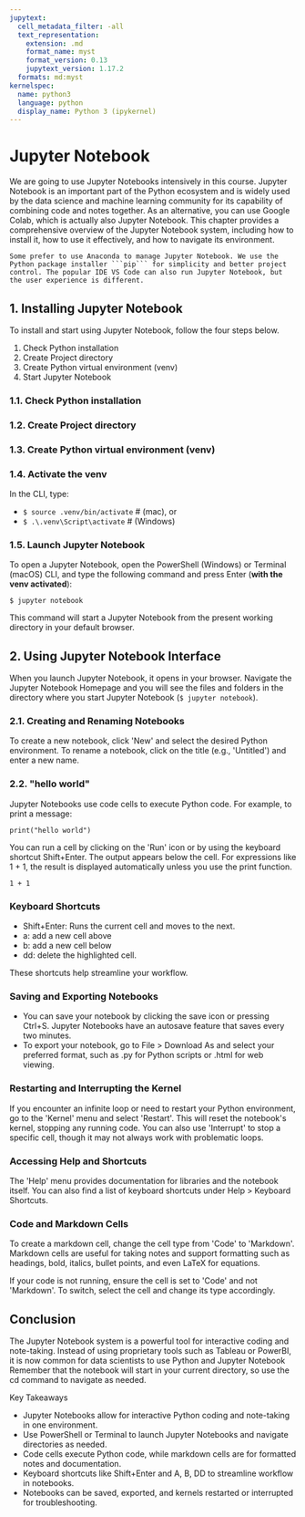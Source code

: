 ```yaml
---
jupytext:
  cell_metadata_filter: -all
  text_representation:
    extension: .md
    format_name: myst
    format_version: 0.13
    jupytext_version: 1.17.2
  formats: md:myst
kernelspec:
  name: python3
  language: python
  display_name: Python 3 (ipykernel)
---
```


# Jupyter Notebook

We are going to use Jupyter Notebooks intensively in this course. Jupyter Notebook is an important part of the Python ecosystem and is widely used by the data science and machine learning community for its capability of combining code and notes together. As an alternative, you can use Google Colab, which is actually also Jupyter Notebook. This chapter provides a comprehensive overview of the Jupyter Notebook system, including how to install it, how to use it effectively, and how to navigate its environment. 

````{note}
Some prefer to use Anaconda to manage Jupyter Notebook. We use the Python package installer ```pip``` for simplicity and better project control. The popular IDE VS Code can also run Jupyter Notebook, but the user experience is different.
````
## 1. Installing Jupyter Notebook
To install and start using Jupyter Notebook, follow the four steps below. 

1. Check Python installation
2. Create Project directory
3. Create Python virtual environment (venv)
4. Start Jupyter Notebook

### 1.1. Check Python installation

### 1.2. Create Project directory

### 1.3. Create Python virtual environment (venv)

### 1.4. Activate the venv
In the CLI, type:
- ```$ source .venv/bin/activate``` # (mac), or
- ```$ .\.venv\Script\activate``` # (Windows)


### 1.5. Launch Jupyter Notebook
To open a Jupyter Notebook, open the PowerShell (Windows) or Terminal (macOS) CLI, and type the following command and press Enter (**with the venv activated**):

```
$ jupyter notebook
```

This command will start a Jupyter Notebook from the present working directory in your default browser. 

## 2. Using Jupyter Notebook Interface
When you launch Jupyter Notebook, it opens in your browser. Navigate the Jupyter Notebook Homepage and you will see the files and folders in the directory where you start Jupyter Notebook (```$ jupyter notebook```).

### 2.1. Creating and Renaming Notebooks
To create a new notebook, click 'New' and select the desired Python environment. To rename a notebook, click on the title (e.g., 'Untitled') and enter a new name.

### 2.2. "hello world"

Jupyter Notebooks use code cells to execute Python code. For example, to print a message:

```{code-cell}
print("hello world")
```

You can run a cell by clicking on the 'Run' icon or by using the keyboard shortcut Shift+Enter. The output appears below the cell. For expressions like 1 + 1, the result is displayed automatically unless you use the print function.

```{code-cell}
1 + 1
```

### Keyboard Shortcuts

- Shift+Enter: Runs the current cell and moves to the next.
- a: add a new cell above
- b: add a new cell below
- dd: delete the highlighted cell.
 
These shortcuts help streamline your workflow.

### Saving and Exporting Notebooks

- You can save your notebook by clicking the save icon or pressing Ctrl+S. Jupyter Notebooks have an autosave feature that saves every two minutes.
- To export your notebook, go to File > Download As and select your preferred format, such as .py for Python scripts or .html for web viewing.

### Restarting and Interrupting the Kernel
If you encounter an infinite loop or need to restart your Python environment, go to the 'Kernel' menu and select 'Restart'. This will reset the notebook's kernel, stopping any running code. You can also use 'Interrupt' to stop a specific cell, though it may not always work with problematic loops.

### Accessing Help and Shortcuts
The 'Help' menu provides documentation for libraries and the notebook itself. You can also find a list of keyboard shortcuts under Help > Keyboard Shortcuts.

### Code and Markdown Cells
To create a markdown cell, change the cell type from 'Code' to 'Markdown'. Markdown cells are useful for taking notes and support formatting such as headings, bold, italics, bullet points, and even LaTeX for equations.

If your code is not running, ensure the cell is set to 'Code' and not 'Markdown'. To switch, select the cell and change its type accordingly.

## Conclusion
The Jupyter Notebook system is a powerful tool for interactive coding and note-taking. Instead of using proprietary tools such as Tableau or PowerBI, it is now common for data scientists to use Python and Jupyter Notebook Remember that the notebook will start in your current directory, so use the cd command to navigate as needed.

Key Takeaways
- Jupyter Notebooks allow for interactive Python coding and note-taking in one environment.
- Use PowerShell or Terminal to launch Jupyter Notebooks and navigate directories as needed.
- Code cells execute Python code, while markdown cells are for formatted notes and documentation.
- Keyboard shortcuts like Shift+Enter and A, B, DD to streamline workflow in notebooks.
- Notebooks can be saved, exported, and kernels restarted or interrupted for troubleshooting.
